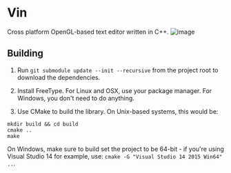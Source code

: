 # Vin

Cross platform OpenGL-based text editor written in C++.
![image](https://i.imgur.com/jR29CnM.png)

## Building

1. Run `git submodule update --init --recursive` from the project root to download the dependencies.

2. Install FreeType. For Linux and OSX, use your package manager. For Windows, you don't need to do anything.

3. Use CMake to build the library. On Unix-based systems, this would be:
```
mkdir build && cd build
cmake ..
make
```

On Windows, make sure to build set the project to be 64-bit - if you're using Visual Studio 14 for example, use: `cmake -G "Visual Studio 14 2015 Win64" ..`.

